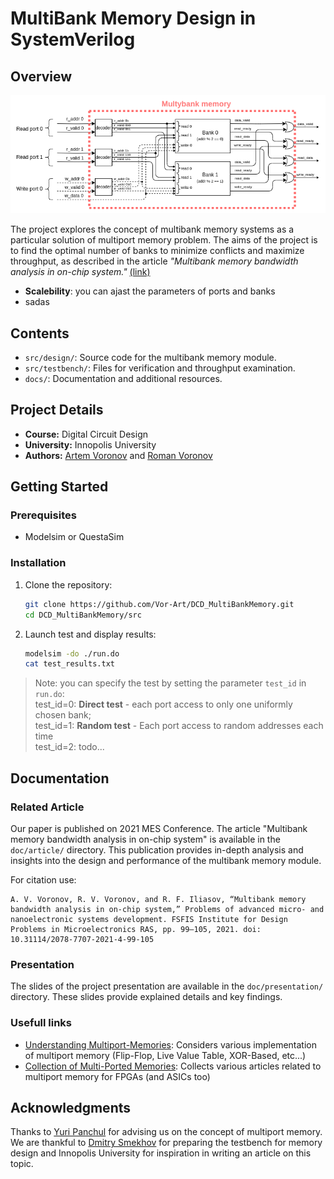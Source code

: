 # MultiBank Memory Design in SystemVerilog

## Overview

![multibank](https://github.com/Vor-Art/DCD_MultiBankMemory/blob/master/images/preview.png?raw=true)

The project explores the concept of multibank memory systems as a particular solution of multiport memory problem. The aims of the project is to find the optimal number of banks to minimize conflicts and maximize throughput, as described in the article _"Multibank memory bandwidth analysis in on-chip system."_ [(link)](https://www.researchgate.net/publication/355220832_Multibank_memory_bandwidth_analysis_in_on-chip_system?_tp=eyJjb250ZXh0Ijp7ImZpcnN0UGFnZSI6ImhvbWUiLCJwYWdlIjoicHJvZmlsZSIsInByZXZpb3VzUGFnZSI6ImhvbWUiLCJwb3NpdGlvbiI6InBhZ2VDb250ZW50In19)

- __Scalebility__: you can ajast the parameters of ports and banks  
- sadas

## Contents

- `src/design/`: Source code for the multibank memory module.
- `src/testbench/`: Files for verification and throughput examination.
- `docs/`: Documentation and additional resources.

## Project Details

- **Course:** Digital Circuit Design
- **University:** Innopolis University
- **Authors:** [Artem Voronov](https://github.com/Vor-Art) and [Roman Voronov](https://github.com/V-Roman-V)

## Getting Started

### Prerequisites

- Modelsim or QuestaSim

### Installation

1. Clone the repository:

    ```bash
    git clone https://github.com/Vor-Art/DCD_MultiBankMemory.git
    cd DCD_MultiBankMemory/src
    ```

2. Launch test and display results:

    ```bash
    modelsim -do ./run.do
    cat test_results.txt
    ```

> Note: you can specify the test by setting the parameter `test_id` in `run.do`:  
test_id=0: __Direct test__ - each port access to only one uniformly chosen bank;  
test_id=1: __Random test__ - Each port access to random addresses each time  
test_id=2: todo... 

## Documentation

### Related Article

Our paper is published on 2021 MES Conference. The article "Multibank memory bandwidth analysis in on-chip system" is available in the `doc/article/` directory. This publication provides in-depth analysis and insights into the design and performance of the multibank memory module.

For citation use:

```text
A. V. Voronov, R. V. Voronov, and R. F. Iliasov, “Multibank memory bandwidth analysis in on-chip system,” Problems of advanced micro- and nanoelectronic systems development. FSFIS Institute for Design Problems in Microelectronics RAS, pp. 99–105, 2021. doi: 10.31114/2078-7707-2021-4-99-105
```

### Presentation

The slides of the project presentation are available in the `doc/presentation/` directory. These slides provide explained details and key findings.

### Usefull links

- [Understanding Multiport-Memories](https://tomverbeure.github.io/2019/08/03/Multiport-Memories.html): Considers various implementation of multiport memory (Flip-Flop, Live Value Table, XOR-Based, etc...)  
- [Collection of Multi-Ported Memories](http://fpgacpu.ca/multiport/): Collects various articles related to multiport memory for FPGAs (and ASICs too)

## Acknowledgments

Thanks to [Yuri Panchul](https://github.com/yuri-panchul) for advising us on the concept of multiport memory. We are thankful to [Dmitry Smekhov](https://github.com/dsmv) for preparing the testbench for memory design and Innopolis University for inspiration in writing an article on this topic.

